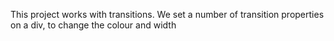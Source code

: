 

This project works with transitions. We set a number of transition properties on a div,
to change the colour and width